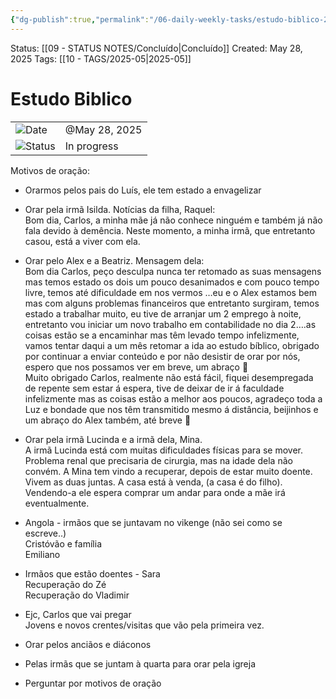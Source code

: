 ```yaml
---
{"dg-publish":true,"permalink":"/06-daily-weekly-tasks/estudo-biblico-28-05-2025/","dgPassFrontmatter":true,"noteIcon":"child","created":"2025-10-16T10:27:01.568+01:00","updated":"2025-10-18T20:51:12.620+01:00"}
---
```


Status: [[09 - STATUS NOTES/Concluído\|Concluído]]
Created: May 28, 2025
Tags: [[10 - TAGS/2025-05\|2025-05]] 
# Estudo Biblico

|   |   |
|---|---|
|![](Dashboard/Attachments/calendar_gray%201287.svg)Date|@May 28, 2025|
|![](Dashboard/Attachments/burst_gray%209.svg)Status|In progress|

Motivos de oração:

- Orarmos pelos pais do Luís, ele tem estado a envagelizar
    

- Orar pela irmã Isilda. Notícias da filha, Raquel:  
    Bom dia, Carlos, a minha mãe já não conhece ninguém e também já não fala devido à demência. Neste momento, a minha irmã, que entretanto casou, está a viver com ela.
    

- Orar pelo Alex e a Beatriz. Mensagem dela:  
    Bom dia Carlos, peço desculpa nunca ter retomado as suas mensagens mas temos estado os dois um pouco desanimados e com pouco tempo livre, temos até dificuldade em nos vermos …eu e o Alex estamos bem mas com alguns problemas financeiros que entretanto surgiram, temos estado a trabalhar muito, eu tive de arranjar um 2 emprego à noite, entretanto vou iniciar um novo trabalho em contabilidade no dia 2….as coisas estão se a encaminhar mas têm levado tempo infelizmente, vamos tentar daqui a um mês retomar a ida ao estudo bíblico, obrigado por continuar a enviar conteúdo e por não desistir de orar por nós, espero que nos possamos ver em breve, um abraço 🥰  
    Muito obrigado Carlos, realmente não está fácil, fiquei desempregada de repente sem estar á espera, tive de deixar de ir á faculdade infelizmente mas as coisas estão a melhor aos poucos, agradeço toda a Luz e bondade que nos têm transmitido mesmo á distância, beijinhos e um abraço do Alex também, até breve 🤗
    

- Orar pela irmã Lucinda e a irmã dela, Mina.  
    A irmã Lucinda está com muitas dificuldades físicas para se mover. Problema renal que precisaria de cirurgia, mas na idade dela não convém. A Mina tem vindo a recuperar, depois de estar muito doente. Vivem as duas juntas. A casa está à venda, (a casa é do filho). Vendendo-a ele espera comprar um andar para onde a mãe irá eventualmente.
    

- Angola - irmãos que se juntavam no vikenge (não sei como se escreve..)  
    Cristóvão e família  
    Emiliano
    

- Irmãos que estão doentes - Sara  
    Recuperação do Zé  
    Recuperação do Vladimir
    

- Ejc, Carlos que vai pregar  
    Jovens e novos crentes/visitas que vão pela primeira vez.
    

- Orar pelos anciãos e diáconos
    

- Pelas irmãs que se juntam à quarta para orar pela igreja
    

- Perguntar por motivos de oração